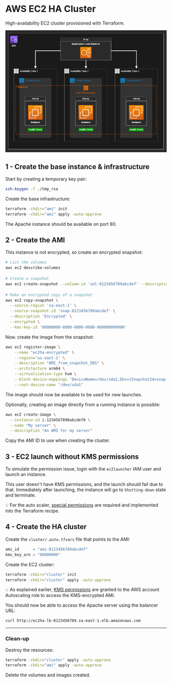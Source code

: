 # AWS EC2 HA Cluster

High-availability EC2 cluster provisioned with Terraform.

<img src=".diagrams/aws.drawio.png" />

## 1 - Create the base instance & infrastructure

Start by creating a temporary key pair:

```sh
ssh-keygen -f ./tmp_rsa
```

Create the base infrastructure:

```sh
terraform -chdir="ami" init
terraform -chdir="ami" apply -auto-approve
```

The Apache instance should be available on port 80.


## 2 - Create the AMI

This instance is not encrypted, so create an encrypted snapshot:

```sh
# List the volumes
aws ec2 describe-volumes

# Create a snapshot
aws ec2 create-snapshot --volume-id 'vol-0123456789abcdef' --description 'Unencrypted' --tag-specifications 'ResourceType=snapshot,Tags=[{Key=Name,Value=Unencrypted}]'

# Make an encrypted copy of a snapshot
aws ec2 copy-snapshot \
  --source-region 'sa-east-1' \
  --source-snapshot-id 'snap-0123456789abcdef' \
  --description 'Encrypted' \
  --encrypted \
  --kms-key-id '00000000-0000-0000-0000-000000000000'
```

Now. create the image from the snapshot:

```sh
aws ec2 register-image \
	--name "ec2ha-encrypted" \
	--region='us-east-2' \
	--description "AMI_from_snapshot_EBS" \
	--architecture arm64 \
	--virtualization-type hvm \
	--block-device-mappings 'DeviceName=/dev/sda1,Ebs={SnapshotId=snap-00000000000000000}' \
	--root-device-name "/dev/sda1"
```

The image should now be available to be used for new launches.

Optionally, creating an image directly from a running instance is possible:

```sh
aws ec2 create-image \
  --instance-id i-1234567890abcdef0 \
  --name "My server" \
  --description "An AMI for my server"
```

Copy the AMI ID to use when creating the cluster.

## 3 - EC2 launch without KMS permissions

To simulate the permission issue, login with the `ec2launcher` IAM user and launch an instance.

This user doesn't have KMS permissions, and the launch should fail due to that. Immediately after launching, the instance will go to `Shutting-down` state and terminate.

💡 For the auto scaler, [special permissions][1] are required and implemented into the Terraform recipe.


## 4 - Create the HA cluster

Create the `cluster/.auto.tfvars` file that points to the AMI:

```terraform
ami_id      = "ami-0123456789abcdef"
kms_key_arn = "00000000"
```

Create the EC2 cluster:

```sh
terraform -chdir="cluster" init
terraform -chdir="cluster" apply -auto-approve
```

💡 As explained earlier, [KMS permissions][1] are granted to the AWS account Autoscaling role to access the KMS-encrypted AMI.

You should now be able to access the Apache server using the balancer URL:

```sh
curl http://ec2ha-lb-0123456789.sa-east-1.elb.amazonaws.com
```

---

### Clean-up

Destroy the resources:

```sh
terraform -chdir="cluster" apply -auto-approve
terraform -chdir="ami" apply -auto-approve
```

Delete the volumes and images created.

[1]: https://docs.aws.amazon.com/autoscaling/ec2/userguide/key-policy-requirements-EBS-encryption.html#policy-example-cmk-access
